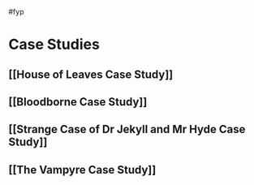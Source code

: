 #fyp 

# Case Studies

## [[House of Leaves Case Study]]

## [[Bloodborne Case Study]]
## [[Strange Case of Dr Jekyll and Mr Hyde Case Study]]

## [[The Vampyre Case Study]] 


